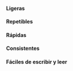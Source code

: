 <h1 class="title" style="display:none">Pruebas Unitarias</h1>

<h4>  Ligeras </h4>
<h4>  Repetibles </h4>
<h4>  Rápidas </h4>
<h4>  Consistentes </h4>
<h4>  Fáciles de escribir y leer </h4>
